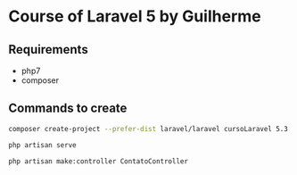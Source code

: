 # Course of Laravel 5 by Guilherme

## Requirements

- php7
- composer

## Commands to create

```bash
composer create-project --prefer-dist laravel/laravel cursoLaravel 5.3

php artisan serve

php artisan make:controller ContatoController
```